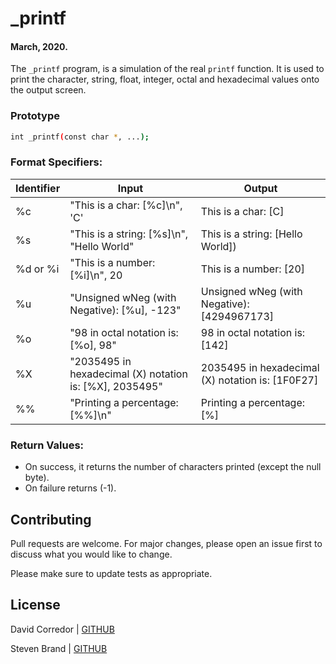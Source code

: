 # _printf
####  March, 2020.

The ```_printf``` program,  is a simulation of the real ```printf``` function. It is used to print the character, string, float, integer, octal and hexadecimal values onto the output screen.

### Prototype 
```bash
int _printf(const char *, ...);
```

### Format Specifiers:

Identifier | Input | Output
| --- | --- | --- |
%c | "This is a char: [%c]\n", 'C' | This is a char: [C]
%s | "This is a string: [%s]\n", "Hello World" | This is a string: [Hello World])
%d or %i | "This is a number: [%i]\n", 20 | This is a number: [20]
%u | "Unsigned wNeg (with Negative): [%u], -123" | Unsigned wNeg (with Negative): [4294967173]
%o | "98 in octal notation is: [%o], 98" | 98 in octal notation is: [142]
%X | "2035495 in hexadecimal (X) notation is: [%X], 2035495" | 2035495 in hexadecimal (X) notation is: [1F0F27]
%% | "Printing a percentage: [%%]\n" | Printing a percentage: [%]

### Return Values:
* On success, it returns the number of characters printed (except the null byte).
* On failure returns (-1).

## Contributing
Pull requests are welcome. For major changes, please open an issue first to discuss what you would like to change.

Please make sure to update tests as appropriate.

## License
David Corredor | [GITHUB](https://github.com/VIDMORE)

Steven Brand   | [GITHUB](https://github.com/kajoomba99)
